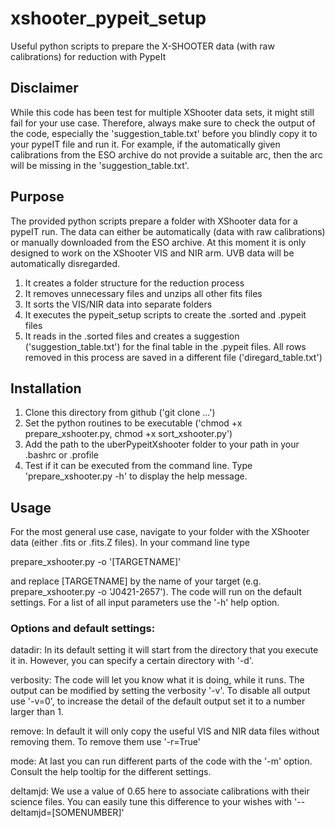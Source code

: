 # xshooter_pypeit_setup
Useful python scripts to prepare the X-SHOOTER data (with raw calibrations) for reduction with PypeIt


## Disclaimer
While this code has been test for multiple XShooter data sets, it might still fail for your use case. Therefore, always make sure to check the output of the code, especially the 'suggestion_table.txt' before you blindly copy it to your pypeIT file and run it. For example, if the automatically given calibrations from the ESO archive do not provide a suitable arc, then the arc will be missing in the 'suggestion_table.txt'.

## Purpose
The provided python scripts prepare a folder with XShooter data for a pypeIT run. The data can either be automatically (data with raw calibrations) or manually downloaded from the ESO archive. At this moment it is only designed to work on the XShooter VIS and NIR arm. UVB data will be automatically disregarded.

1) It creates a folder structure for the reduction process
2) It removes unnecessary files and unzips all other fits files
3) It sorts the VIS/NIR data into separate folders
4) It executes the pypeit_setup scripts to create the .sorted and .pypeit files
5) It reads in the .sorted files and creates a suggestion ('suggestion_table.txt') for the final table in the .pypeit files. All rows removed in this process are saved in a different file ('diregard_table.txt')

## Installation
1) Clone this directory from github ('git clone ...')
2) Set the python routines to be executable ('chmod +x prepare_xshooter.py, chmod +x sort_xshooter.py')
3) Add the path to the uberPypeitXshooter folder to your path in your .bashrc or .profile
4) Test if it can be executed from the command line. Type 'prepare_xshooter.py -h' to display the help message.

## Usage
For the most general use case, navigate to your folder with the XShooter data (either .fits or .fits.Z files). In your command line type

prepare_xshooter.py -o '[TARGETNAME]'

and replace [TARGETNAME] by the name of your target (e.g. prepare_xshooter.py -o 'J0421-2657'). The code will run on the default settings. For a list of all input parameters use the '-h' help option.

### Options and default settings:

datadir: In its default setting it will start from the directory that you execute it in. However, you can specify a certain directory with '-d'.

verbosity: The code will let you know what it is doing, while it runs. The output can be modified by setting the verbosity '-v'. To disable all output use '-v=0', to increase the detail of the default output set it to a number larger than 1.

remove: In default it will only copy the useful VIS and NIR data files without removing them. To remove them use '-r=True'

mode: At last you can run different parts of the code with the '-m' option. Consult the help tooltip for the different settings.

deltamjd: We use a value of 0.65 here to associate calibrations with their science files. You can easily tune this difference to your wishes with '--deltamjd=[SOMENUMBER]'
